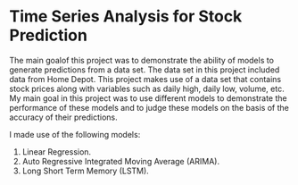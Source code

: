 #  Time Series Analysis for Stock Prediction
The main goalof this project was to demonstrate the ability of models to generate predictions from a data set. 
The data set in this project included data from Home Depot. This project makes use of a data set that contains stock prices along with variables such as daily high, daily low, volume, etc. My main goal in this project was to use different models to demonstrate the performance of these models and to judge these models on the basis of the accuracy of their predictions.

I made use of the following models:
1. Linear Regression.
2. Auto Regressive Integrated Moving Average (ARIMA).
3. Long Short Term Memory (LSTM).

